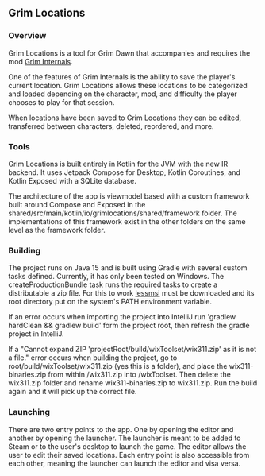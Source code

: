 ## Grim Locations

### Overview
Grim Locations is a tool for Grim Dawn that accompanies and requires the mod [Grim Internals](https://forums.crateentertainment.com/t/tool-grim-internals).

One of the features of Grim Internals is the ability to save the player's current location. Grim Locations allows these locations to be categorized and loaded depending on the character, mod, and difficulty the player chooses to play for that session.

When locations have been saved to Grim Locations they can be edited, transferred between characters, deleted, reordered, and more.

### Tools

Grim Locations is built entirely in Kotlin for the JVM with the new IR backend. It uses Jetpack Compose for Desktop, Kotlin Coroutines, and Kotlin Exposed with a SQLite database.

The architecture of the app is viewmodel based with a custom framework built around Compose and Exposed in the shared/src/main/kotlin/io/grimlocations/shared/framework folder. The implementations of this framework exist in the other folders on the same level as the framework folder.

### Building
The project runs on Java 15 and is built using Gradle with several custom tasks defined. Currently, it has only been tested on Windows. The createProductionBundle task runs the required tasks to create a distributable a zip file. For this to work [lessmsi](https://lessmsi.activescott.com/) must be downloaded and its root directory put on the system's PATH environment variable.

If an error occurs when importing the project into IntelliJ run 'gradlew hardClean && gradlew build' form the project root, then refresh the gradle project in IntelliJ.

If a "Cannot expand ZIP 'projectRoot/build/wixToolset/wix311.zip' as it is not a file." error occurs when building the project, go to root/build/wixToolset/wix311.zip (yes this is a folder), and place the wix311-binaries.zip from within /wix311.zip into /wixToolset. Then delete the wix311.zip folder and rename wix311-binaries.zip to wix311.zip. Run the build again and it will pick up the correct file.


### Launching

There are two entry points to the app. One by opening the editor and another by opening the launcher. The launcher is meant to be added to Steam or to the user's desktop to launch the game. The editor allows the user to edit their saved locations. Each entry point is also accessible from each other, meaning the launcher can launch the editor and visa versa.


